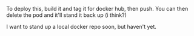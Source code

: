 To deploy this, build it and tag it for docker hub, then push. You can then delete the pod and it'll stand it back up (i think?)

I want to stand up a local docker repo soon, but haven't yet. 
